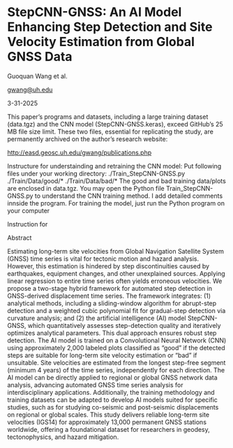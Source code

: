 # StepCNN-GNSS: An AI Model Enhancing Step Detection and Site Velocity Estimation from Global GNSS Data
Guoquan Wang et al.

gwang@uh.edu

3-31-2025

This paper’s programs and datasets, including a large training dataset (data.tgz) and the CNN model (StepCNN-GNSS.keras), exceed GitHub’s 25 MB file size limit. These two files, essential for replicating the study, are permanently archived on the author’s research website:

http://easd.geosc.uh.edu/gwang/publications.php

Instructure for understainding and retraining the CNN model:
Put following files under your working directory:
./Train_StepCNN-GNSS.py
./Train/Data/good/*
./Train/Data/bad/*
The good and bad training data/plots are enclosed in data.tgz. You may open the Python file Train_StepCNN-GNSS.py to understand the CNN training method. I add detailed comments innside the program. For training the model, just run the Python program on your computer

Instruction for 

Abstract

Estimating long-term site velocities from Global Navigation Satellite System (GNSS) time series is vital for tectonic motion and hazard analysis. However, this estimation is hindered by step discontinuities caused by earthquakes, equipment changes, and other unexplained sources. Applying linear regression to entire time series often yields erroneous velocities. We propose a two-stage hybrid framework for automated step detection in GNSS-derived displacement time series. The framework integrates: (1) analytical methods, including a sliding-window algorithm for abrupt-step detection and a weighted cubic polynomial fit for gradual-step detection via curvature analysis; and (2) the artificial intelligence (AI) model StepCNN-GNSS, which quantitatively assesses step-detection quality and iteratively optimizes analytical parameters. This dual approach ensures robust step detection. The AI model is trained on a Convolutional Neural Network (CNN) using approximately 2,000 labeled plots classified as “good” if the detected steps are suitable for long-term site velocity estimation or “bad” if unsuitable. Site velocities are estimated from the longest step-free segment (minimum 4 years) of the time series, independently for each direction. The AI model can be directly applied to regional or global GNSS network data analysis, advancing automated GNSS time series analysis for interdisciplinary applications. Additionally, the training methodology and training datasets can be adapted to develop AI models suited for specific studies, such as for studying co-seismic and post-seismic displacements on regional or global scales. This study delivers reliable long-term site velocities (IGS14) for approximately 13,000 permanent GNSS stations worldwide, offering a foundational dataset for researchers in geodesy, tectonophysics, and hazard mitigation. 

